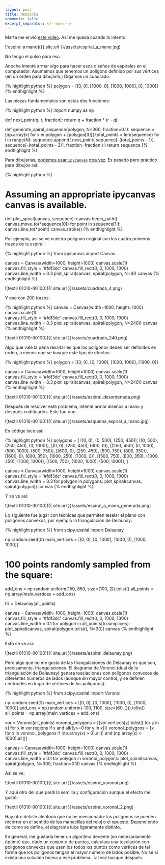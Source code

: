 ```yaml
--- 
layout: post 
title: mediodía 
comments: false 
excerpt_separator: <!--more--> 
---
```


Marta me envió [este video](https://www.youtube.com/watch?v=C2vbYpa-AWk). Así me queda cuando lo intento:

![espiral a mano]({{ site.url }}/assets/espiral_a_mano.jpg)

No tengo el pulso para eso.
 
<!--more-->

Anoche intenté armar algo para hacer esos diseños de espirales en el computador. Asumamos que tenemos un polígono definido por sus vértices (en un orden para dibujarlo.) Digamos un cuadrado: 

{% highlight python %} 
polygon = [[0, 0], [1000, 0], [1000, 1000], [0, 1000]]
{% endhighlight %} 

Las piezas fundamentales son estas dos funciones: 

{% highlight python %} 
import numpy as np

def next_point(q, r, fraction):
    return q + fraction * (r - q)

def generate_spiral_sequence(polygon, N=360, fraction=0.1):
    sequence = [np.array(x) for x in polygon + [polygon[0]]]
    total_points = len(sequence)
    for i in range(N):
        sequence.append(
            next_point(
                sequence[-(total_points - 1)], 
                sequence[-(total_points - 2)], 
                fraction=fraction
            )
        )
    return sequence
{% endhighlight %}

Para dibujarlas, [podemos usar `ipycanvas`](https://ipycanvas.readthedocs.io/en/latest/) [otra vez](https://infrahumano.github.io/exterior/2020/04/04/noche.html). Es pesado pero práctico para dibujos así:

{% highlight python %}
# Assuming an appropriate ipycanvas canvas is available.  
def plot_spiral(canvas, sequence):
    canvas.begin_path()
    canvas.move_to(*sequence[0])
    for point in sequence[1:]:
        canvas.line_to(*point)
    canvas.stroke()
{% endhighlight %} 

Por ejemplo, así se ve nuestro polígono original con los cuatro primeros trazos de la espiral: 

{% highlight python %}
from ipycanvas import Canvas

canvas = Canvas(width=1000, height=1000)
canvas.scale(1)    
canvas.fill_style = '#fdf3dc'
canvas.fill_rect(0, 0, 1000, 1000)
canvas.line_width = 0.3
plot_spiral(canvas, spiral(polygon, N=4))
canvas
{% endhighlight %} 

![textil 01010-00100]({{ site.url }}/assets/cuadrado_4.png)

Y eso con 200 trazos: 

{% highlight python %}
canvas = Canvas(width=1000, height=1000)
canvas.scale(1)    
canvas.fill_style = '#fdf3dc'
canvas.fill_rect(0, 0, 1000, 1000)
canvas.line_width = 0.3
plot_spiral(canvas, spiral(polygon, N=240))
canvas
{% endhighlight %}

![textil 01010-00100]({{ site.url }}/assets/cuadrado_240.png)

Algo que vale la pena resaltar es que los polígonos deben ser definidos en orden, a menos que se busque este tipo de efectos:

{% highlight python %}
polygon = [[0, 0], [0, 1000], [1000, 1000], [1000, 0]]

canvas = Canvas(width=1000, height=1000)
canvas.scale(1)    
canvas.fill_style = '#fdf3dc'
canvas.fill_rect(0, 0, 1000, 1000)
canvas.line_width = 0.3
plot_spiral(canvas, spiral(polygon, N=240))
canvas
{% endhighlight %}

![textil 01010-00100]({{ site.url }}/assets/espiral_desordenada.png)

Después de resolver este problema, intenté armar diseños a mano y después codificarlos. Este fue uno:

![textil 01010-00100]({{ site.url }}/assets/esquema_espiral_a_mano.jpg)

En código luce así:

{% highlight python %}
polygons = [
    [(0, 0), (0, 500), (250, 450)],
    [(0, 500), (250, 450), (0, 1000)],
    [(0, 0), (250, 450), (600, 0)],
    [(250, 450), (0, 1000), (500, 1000), (500, 750)],
    [(600, 0), (250, 450), (500, 750), (800, 350)],
    [(600, 0), (800, 350), (1000, 250), (1000, 0)],
    [(500, 750), (800, 350), (1000, 250), (1000, 1000)],
    [(500, 750), (1000, 1000), (500, 1000)],
]

canvas = Canvas(width=1000, height=1000)
canvas.scale(1)    
canvas.fill_style = '#fdf3dc'
canvas.fill_rect(0, 0, 1000, 1000)
canvas.line_width = 0.3
for polygon in polygons:
    plot_spiral(canvas, spiral(polygon))
canvas
{% endhighlight %}

Y se ve así: 

![textil 01010-00100]({{ site.url }}/assets/espiral_a_mano_generada.png)

Lo siguiente fue jugar con técnicas que permiten teselar el plano con polígonos convexos, por ejemplo la triangulación de Delaunay: 

{% highlight python %}
from scipy.spatial import Delaunay

np.random.seed(0)
main_vertices = [[0, 0], [0, 1000], [1000, 0], [1000, 1000]]
# 100 points randomly sampled from the square:
add_ons = np.random.uniform(150, 850, size=(100, 2)).tolist()
all_points = np.array(main_vertices + add_ons)

tri = Delaunay(all_points)

canvas = Canvas(width=1000, height=1000)
canvas.scale(1)    
canvas.fill_style = '#fdf3dc'
canvas.fill_rect(0, 0, 1000, 1000)
canvas.line_width = 0.1
for polygon in all_points[tri.simplices]:
    plot_spiral(canvas, spiral(polygon.tolist(), N=30))
canvas
{% endhighlight %}

Esto se ve así:

![textil 01010-00100]({{ site.url }}/assets/espiral_delaunay.png)

Pero algo que no me gusta de las triangulaciones de Delaunay es que son, precisamente, triangulaciones. El diagrama de Voronoi (dual de la triangulación de Delaunay) genera teselaciones con polígonos convexos de diferentes números de lados (aunque sin mayor control, y se definen centroides en lugar de vértices de los polígonos):

{% highlight python %}
from scipy.spatial import Voronoi

np.random.seed(3)
main_vertices = [[0, 0], [0, 1000], [1000, 0], [1000, 1000]]
add_ons = np.random.uniform(-100, 1100, size=(60, 2)).tolist()
all_points = np.array(main_vertices + add_ons)

vor = Voronoi(all_points)
voronoi_polygons = [[vor.vertices[z].tolist() for z in x] for x in vor.regions if x and all([y>=0 for y in x])]
voronoi_polygons = [x for x in voronoi_polygons if (np.array(x) > 0).all() and (np.array(x) < 1000).all()]

canvas = Canvas(width=1000, height=1000)
canvas.scale(1)    
canvas.fill_style = '#fdf3dc'
canvas.fill_rect(0, 0, 1000, 1000)
canvas.line_width = 0.1
for polygon in voronoi_polygons:
    plot_spiral(canvas, spiral(polygon, N=300, fraction=0.1))
canvas
{% endhighlight %}

Así se ve:

![textil 01010-00100]({{ site.url }}/assets/espiral_voronoi.png)

Y aquí otro del que perdí la semilla y configuración aunque el efecto me gustó:

![textil 01010-00100]({{ site.url }}/assets/espiral_voronoi_2.png)

Hay otro detalle aleatorio que no he mencionado: los polígonos se pueden recorrer en el sentido de las manecillas del reloj o el opuesto. Dependiendo de como se defina, el diagrama luce ligeramente distinto. 

En general, me gustaría tener un algoritmo decente (no necesariamente óptimo) que, dado un conjunto de puntos, calculara una teselación con polígonos convexos que usen los todos los puntos como vértices de tal forma que los polígonos tengan el mayor número de lados posible. No sé si exista una solución buena a ese problema. Tal vez busque después. 
